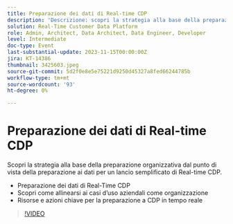 ```yaml
---
title: Preparazione dei dati di Real-time CDP
description: 'Descrizione: scopri la strategia alla base della preparazione organizzativa dal punto di vista della preparazione ai dati per un lancio di CDP in tempo reale semplificato. ​Punti principali di discussione:comprendere la preparazione dei dati CDP in tempo reale e scoprire come allinearsi ai casi di utilizzo aziendali come organizzazioneRisorse e azioni chiave per la preparazione CDP in tempo reale'
solution: Real-Time Customer Data Platform
role: Admin, Architect, Data Architect, Data Engineer, Developer
level: Intermediate
doc-type: Event
last-substantial-update: 2023-11-15T00:00:00Z
jira: KT-14386
thumbnail: 3425603.jpeg
source-git-commit: 5d2f0e8e5e75221d9250d45327a8fed66244785b
workflow-type: tm+mt
source-wordcount: '93'
ht-degree: 0%

---
```



# Preparazione dei dati di Real-time CDP

Scopri la strategia alla base della preparazione organizzativa dal punto di vista della preparazione ai dati per un lancio semplificato di Real-time CDP.

* Preparazione dei dati di Real-Time CDP
* Scopri come allinearsi ai casi d’uso aziendali come organizzazione
* Risorse e azioni chiave per la preparazione a CDP in tempo reale

>[!VIDEO](https://video.tv.adobe.com/v/3425603/?learn=on)